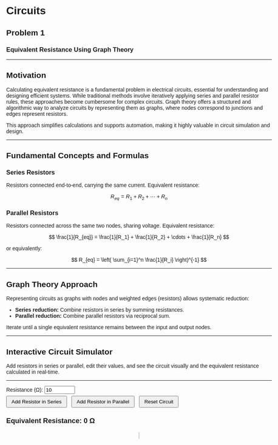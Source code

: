 # Circuits

## Problem 1  
### Equivalent Resistance Using Graph Theory

---

## Motivation

Calculating equivalent resistance is a fundamental problem in electrical circuits, essential for understanding and designing efficient systems. While traditional methods involve iteratively applying series and parallel resistor rules, these approaches become cumbersome for complex circuits. Graph theory offers a structured and algorithmic way to analyze circuits by representing them as graphs, where nodes correspond to junctions and edges represent resistors.

This approach simplifies calculations and supports automation, making it highly valuable in circuit simulation and design.

---

## Fundamental Concepts and Formulas

### Series Resistors

Resistors connected end-to-end, carrying the same current. Equivalent resistance:

$$
R_{eq} = R_1 + R_2 + \cdots + R_n
$$

### Parallel Resistors

Resistors connected across the same two nodes, sharing voltage. Equivalent resistance:

$$
\frac{1}{R_{eq}} = \frac{1}{R_1} + \frac{1}{R_2} + \cdots + \frac{1}{R_n}
$$

or equivalently:

$$
R_{eq} = \left( \sum_{i=1}^n \frac{1}{R_i} \right)^{-1}
$$

---

## Graph Theory Approach

Representing circuits as graphs with nodes and weighted edges (resistors) allows systematic reduction:

- **Series reduction:** Combine resistors in series by summing resistances.
- **Parallel reduction:** Combine parallel resistors via reciprocal sum.

Iterate until a single equivalent resistance remains between the input and output nodes.

---

## Interactive Circuit Simulator

Add resistors in series or parallel, edit their values, and see the circuit visually and the equivalent resistance calculated in real-time.

---

<style>
  body { font-family: Arial, sans-serif; max-width: 700px; margin: auto; padding: 20px;}
  input[type="number"] { width: 80px; margin-right: 10px;}
  button { margin: 5px 8px 5px 0; padding: 6px 12px; cursor: pointer; }
  #resistor-list { margin-top: 15px; white-space: pre-wrap; font-family: monospace; }
  #canvas-container { text-align: center; margin-top: 20px; }
  #circuitCanvas { border: 1px solid #ccc; background: #f9f9f9; }
  .resistor-label { font-weight: bold; font-size: 12px; }
</style>

<div>
  <label>Resistance (Ω): <input type="number" id="resistanceInput" min="0.01" step="0.01" value="10"></label><br>
  <button onclick="addSeries()">Add Resistor in Series</button>
  <button onclick="addParallel()">Add Resistor in Parallel</button>
  <button onclick="resetCircuit()">Reset Circuit</button>
</div>

<div id="resistor-list"></div>
<div class="result" id="result" style="margin-top:20px; font-weight:bold; font-size:1.3em;">Equivalent Resistance: 0 Ω</div>

<div id="canvas-container">
  <canvas id="circuitCanvas" width="680" height="180"></canvas>
</div>

<script>
  // Global variables
  let circuit = {
    type: 'series', // 'series' or 'parallel'
    resistors: []
  };

  // Resistor block size for drawing
  const resistorWidth = 60;
  const resistorHeight = 30;
  const spacing = 20;

  // Add resistor in series
  function addSeries() {
    const val = getResistanceInput();
    if (val === null) return;
    if (circuit.resistors.length === 0) {
      circuit.type = 'series';
    } else if (circuit.type !== 'series') {
      alert('Cannot mix series and parallel at this level. Reset and try again.');
      return;
    }
    circuit.resistors.push({ resistance: val });
    updateCircuit();
  }

  // Add resistor in parallel
  function addParallel() {
    const val = getResistanceInput();
    if (val === null) return;
    if (circuit.resistors.length === 0) {
      circuit.type = 'parallel';
    } else if (circuit.type !== 'parallel') {
      alert('Cannot mix parallel and series at this level. Reset and try again.');
      return;
    }
    circuit.resistors.push({ resistance: val });
    updateCircuit();
  }

  // Reset circuit
  function resetCircuit() {
    circuit = { type: 'series', resistors: [] };
    updateCircuit();
  }

  // Get and validate input resistance
  function getResistanceInput() {
    const input = document.getElementById('resistanceInput');
    const val = parseFloat(input.value);
    if (isNaN(val) || val <= 0) {
      alert('Please enter a positive resistance value.');
      return null;
    }
    return val;
  }

  // Calculate equivalent resistance recursively
  function calculateEquivalentResistance(circuit) {
    if (!circuit.resistors || circuit.resistors.length === 0) return 0;

    if (circuit.type === 'series') {
      return circuit.resistors.reduce((sum, r) => sum + r.resistance, 0);
    } else if (circuit.type === 'parallel') {
      const invSum = circuit.resistors.reduce((sum, r) => sum + 1/r.resistance, 0);
      return 1 / invSum;
    }
    return 0;
  }

  // Draw the circuit on canvas
  function drawCircuit() {
    const canvas = document.getElementById('circuitCanvas');
    const ctx = canvas.getContext('2d');
    ctx.clearRect(0, 0, canvas.width, canvas.height);

    if (circuit.resistors.length === 0) {
      ctx.font = '16px Arial';
      ctx.fillText('No resistors added yet.', 20, canvas.height / 2);
      return;
    }

    ctx.strokeStyle = '#333';
    ctx.lineWidth = 2;
    ctx.font = '14px Arial';

    if (circuit.type === 'series') {
      // Draw series resistors horizontally
      let x = 20, y = canvas.height / 2;
      // Draw start line
      ctx.beginPath();
      ctx.moveTo(x - 10, y);
      ctx.lineTo(x, y);
      ctx.stroke();

      circuit.resistors.forEach((r, i) => {
        // Draw resistor rectangle
        ctx.strokeRect(x, y - resistorHeight/2, resistorWidth, resistorHeight);

        // Draw resistor label
        ctx.fillText(`R${i+1}: ${r.resistance.toFixed(2)} Ω`, x + 5, y + 5);

        // Draw wires
        ctx.beginPath();
        ctx.moveTo(x + resistorWidth, y);
        x += resistorWidth + spacing;
        ctx.lineTo(x, y);
        ctx.stroke();
      });

      // Draw end line
      ctx.beginPath();
      ctx.moveTo(x, y);
      ctx.lineTo(x + 10, y);
      ctx.stroke();

    } else if (circuit.type === 'parallel') {
      // Draw parallel resistors vertically stacked
      let x = canvas.width / 2;
      let startY = 20;
      const totalHeight = circuit.resistors.length * (resistorHeight + spacing) - spacing;

      // Draw vertical main lines
      ctx.beginPath();
      ctx.moveTo(x - 50, startY);
      ctx.lineTo(x - 50, startY + totalHeight);
      ctx.moveTo(x + 50, startY);
      ctx.lineTo(x + 50, startY + totalHeight);
      ctx.stroke();

      circuit.resistors.forEach((r, i) => {
        let y = startY + i * (resistorHeight + spacing);

        // Draw horizontal connecting wires to resistor
        ctx.beginPath();
        ctx.moveTo(x - 50, y + resistorHeight/2);
        ctx.lineTo(x - 10, y + resistorHeight/2);
        ctx.moveTo(x + 10, y + resistorHeight/2);
        ctx.lineTo(x + 50, y + resistorHeight/2);
        ctx.stroke();

        // Draw resistor rectangle
        ctx.strokeRect(x - 10, y, resistorWidth, resistorHeight);

        // Draw resistor label
        ctx.fillText(`R${i+1}: ${r.resistance.toFixed(2)} Ω`, x - 5, y + resistorHeight/1.7);
      });
    }
  }

  // Update circuit UI and results
  function updateCircuit() {
    drawCircuit();

    const Req = calculateEquivalentResistance(circuit);
    document.getElementById('result').innerText = `Equivalent Resistance: ${Req.toFixed(3)} Ω`;

    let listText = `Circuit type: ${circuit.type.toUpperCase()}\nResistors:\n`;
    circuit.resistors.forEach((r, i) => {
      listText += `  R${i+1}: ${r.resistance.toFixed(3)} Ω\n`;
    });
    document.getElementById('resistor-list').innerText = listText;
  }

  // Initialize
  resetCircuit();
</script>
